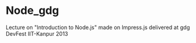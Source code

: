 Node_gdg
========

Lecture on "Introduction to Node.js" made on Impress.js delivered at gdg DevFest IIT-Kanpur 2013
